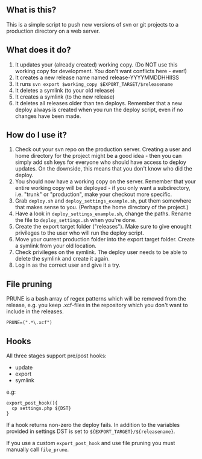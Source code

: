 What is this?
-------------
This is a simple script to push new versions of svn or git projects to a production directory on a web server.

What does it do?
----------------
1. It updates your (already created) working copy. (Do NOT use this working copy for development. You don't want conflicts here - ever!)
2. It creates a new release name named release-YYYYMMDDHHIISS
3. It runs `svn export $working_copy $EXPORT_TARGET/$releasename`
4. It deletes a symlink (to your old release)
5. It creates a symlink (to the new release)
6. It deletes all releases older than ten deploys. Remember that a new deploy always is created when you run the deploy script, even if no changes have been made.

How do I use it?
----------------
1. Check out your svn repo on the production server. Creating a user and home directory for the project might be a good idea - then you can simply add ssh keys for everyone who should have access to deploy updates. On the downside, this means that you don't know who did the deploy.
2. You should now have a working copy on the server. Remember that your entire working copy will be deployed - if you only want a subdirectory, i.e. "trunk" or "production", make your checkout more specific.
3. Grab `deploy.sh` and `deploy_settings_example.sh`, put them somewhere that makes sense to you. (Perhaps the home directory of the project.)
4. Have a look in `deploy_settings_example.sh`, change the paths. Rename the file to `deploy_settings.sh` when you're done.
5. Create the export target folder ("releases"). Make sure to give enought privileges to the user who will run the deploy script.
6. Move your current production folder into the export target folder. Create a symlink from your old location.
7. Check privileges on the symlink. The deploy user needs to be able to delete the symlink and create it again.
8. Log in as the correct user and give it a try.

File pruning
------------

PRUNE is a bash array of regex patterns which will be removed from the release, e.g. you keep .xcf-files in the repository which you don't want to include in the releases.

    PRUNE=(".*\.xcf")

Hooks
-----

All three stages support pre/post hooks:

* update
* export
* symlink

e.g:

    export_post_hook(){
      cp settings.php ${DST}
    }

If a hook returns non-zero the deploy fails. In addition to the variables
provided in settings DST is set to ```${EXPORT_TARGET}/${releasename}```.

If you use a custom ```export_post_hook``` and use file pruning you must manually call
```file_prune```.
